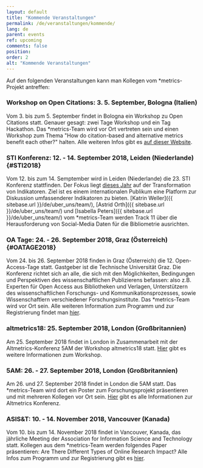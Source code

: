 ```yaml
---
layout: default
title: "Kommende Veranstaltungen"
permalink: /de/veranstaltungen/kommende/
lang: de
parent: events
ref: upcoming
comments: false
position:
order: 2
alt: "Kommende Veranstaltungen"
---
```

<!-- Start editing content here-->

Auf den folgenden Veranstaltungen kann man Kollegen vom \*metrics-Projekt antreffen:
  
### Workshop on Open Citations: 3. 5. September, Bologna (Italien)
Vom 3. bis zum 5. September findet in Bologna ein Workshop zu Open Citations statt. Genauer gesagt: zwei Tage Workshop und ein Tag Hackathon. Das \*metrics-Team wird vor Ort vertreten sein und einen Workshop zum Thema "How do citation-based and alternative metrics benefit each other?" halten. Alle weiteren Infos gibt es [auf dieser Website](https://workshop-oc.github.io/).

### STI Konferenz: 12. - 14. September 2018, Leiden (Niederlande) {#STI2018}
Vom 12. bis zum 14. Semptember wird in Leiden (Niederlande) die 23. STI Konferenz stattfinden. Der Fokus liegt [dieses Jahr](http://sti2018.cwts.nl/) auf der Transformation von Indikatoren. Ziel ist es einem internationalen Publikum eine Platform zur Diskussion umfassenderer Indikatoren zu bieten. [Katrin Weller]({{ sitebase.url }}/de/uber_uns/team/), [Astrid Orth]({{ sitebase.url }}/de/uber_uns/team/) und [Isabella Peters]({{ sitebase.url }}/de/uber_uns/team/) vom \*metrics-Team werden Track 11 über die Herausforderung von Social-Media Daten für die Bibliometrie ausrichten.

### OA Tage: 24. - 26. September 2018, Graz (Österreich) {#OATAGE2018}
Vom 24. bis 26. September 2018 finden in Graz (Österreich) die 12. Open-Access-Tage statt. Gastgeber ist die Technische Universität Graz. Die Konferenz richtet sich an alle, die sich mit den Möglichkeiten, Bedingungen und Perspektiven des wissenschaftlichen Publizierens befassen: also z.B. Experten für Open Access aus Bibliotheken und Verlagen, Unterstützern des wissenschaftlichen Forschungs- und Kommunikationsprozesses, sowie Wissenschaftlern verschiedener Forschungsinstitute. Das \*metrics-Team wird vor Ort sein. Alle weiteren Information zum Programm und zur Registrierung findet man [hier](https://open-access.net/community/open-access-tage/open-access-tage-2018-graz/).

### altmetrics18: 25. September 2018, London (Großbritannien)
Am 25. September 2018 findet in London in Zusammenarbeit mit der Altmetrics-Konferenz 5AM der Workshop altmetrics18 statt. [Hier](http://altmetrics.org/altmetrics18/) gibt es weitere Informationen zum Workshop.

### 5AM: 26. - 27. September 2018, London (Großbritannien)
Am 26. und 27. September 2018 findet in London die 5AM statt. Das \*metrics-Team wird dort ein Poster zum Forschungsprojekt präsentieren und mit mehreren Kollegen vor Ort sein. [Hier](http://www.altmetricsconference.com/) gibt es alle Informationen zur Altmetrics Konferenz.

### ASIS&T: 10. - 14. November 2018, Vancouver (Kanada)
Vom 10. bis zum 14. November 2018 findet in Vancouver, Kanada, das jährliche Meeting der Association for Information Science and Technology statt. Kollegen aus dem \*metrics-Team werden folgendes Paper präsentieren: Are There Different Types of Online Research Impact? Alle Infos zum Programm und zur Registrierung gibt es [hier](http://www.altmetricsconference.com/).

